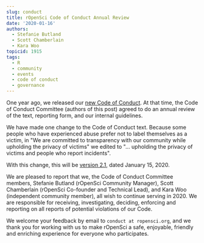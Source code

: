 ```yaml
---
slug: conduct
title: rOpenSci Code of Conduct Annual Review
date: '2020-01-16'
authors:
  - Stefanie Butland
  - Scott Chamberlain
  - Kara Woo
topicid: 1915
tags:
  - R
  - community
  - events
  - code of conduct
  - governance
---
```

One year ago, we released our [new Code of Conduct](/blog/2019/01/14/conduct/). At that time, the Code of Conduct Committee (authors of this post) agreed to do an annual review of the text, reporting form, and our internal guidelines.

We have made one change to the Code of Conduct text. Because some people who have experienced abuse prefer not to label themselves as a victim, in "We are committed to transparency with our community while upholding the privacy of victims" we edited to "... upholding the privacy of victims and people who report incidents".

With this change, this will be [version 2.1](/code-of-conduct/), dated January 15, 2020.

We are pleased to report that we, the Code of Conduct Committee members, Stefanie Butland (rOpenSci Community Manager), Scott Chamberlain (rOpenSci Co-founder and Technical Lead), and Kara Woo (independent community member), all wish to continue serving in 2020. We are responsible for receiving, investigating, deciding, enforcing and reporting on all reports of potential violations of our Code.

We welcome your feedback by email to `conduct at ropensci.org`, and we thank you for working with us to make rOpenSci a safe, enjoyable, friendly and enriching experience for everyone who participates.
